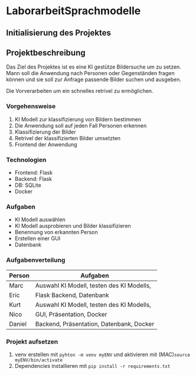 # LaborarbeitSprachmodelle

## Initialisierung des Projektes

## Projektbeschreibung

Das Ziel des Projektes ist es eine KI gestütze Bildersuche um zu setzen. 
Mann soll die Anwendung nach Personen oder Gegenständen fragen können und sie soll zur Anfrage 
passende Bilder suchen und ausgeben.

Die Vorverarbeiten um ein schnelles retrivel zu ermöglichen.

### Vorgehensweise

1. KI Modell zur klassifizierung von Bildern bestimmen
  1. Die Anwendung soll auf jeden Fall Personen erkennen
1. Klassifizierung der Bilder
1. Retrivel der klassifizierten Bilder umsetzten
1. Frontend der Anwendung

### Technologien

- Frontend: Flask
- Backend: Flask
- DB: SQLite
- Docker

### Aufgaben

- KI Modell auswählen
- KI Modell ausprobieren und Bilder klassifizieren
- Benennung von erkannten Person
- Erstellen einer GUI
- Datenbank

### Aufgabenverteilung

| Person | Aufgaben |
|--------|----------|
| Marc   | Auswahl KI Modell, testen des KI Modells, |
| Eric   | Flask Backend, Datenbank |
| Kurt   | Auswahl KI Modell, testen des KI Modells, |
| Nico   | GUI, Präsentation, Docker |
| Daniel | Backend, Präsentation, Datenbank, Docker |

### Projekt aufsetzen
1. venv erstellen mit `pyhton -m venv myENV` und aktivieren mit (MAC)`source myENV/bin/activate`
2. Dependencies installieren mit `pip install -r requirements.txt`




